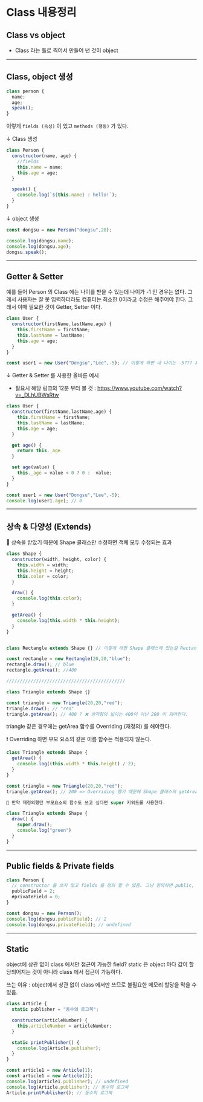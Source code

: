 # Class 내용정리  

## Class vs object

- Class 라는 틀로 찍어서 만들어 낸 것이 object

***  

## Class, object 생성

```javascript
class person {
  name;
  age;
  speak();
}
```

이렇게 ```fields (속성)``` 이 있고 ```methods (행동)``` 가 있다.

↓ Class 생성

```javascript
class Person {
  constructor(name, age) {
    //fields
    this.name = name;
    this.age = age;
  }

  speak() {
    console.log(`${this.name} : hello!`);
  }
}
```

↓ object 생성

```javascript
const dongsu = new Person("dongsu",20);

console.log(dongsu.name);
console.log(dongsu.age);
dongsu.speak();
```

***

## Getter & Setter

예를 들어 Person 의 Class 에는 나이를 받을 수 있는데 나이가 -1 인 경우는 없다. 그래서 사용자는 잘 못 입력하더라도 컴퓨터는 최소한 0이라고 수정은 해주어야 한다. 그래서 이때 필요한 것이 Getter, Setter 이다.

```javascript
class User {
  constructor(firstName,lastName,age) {
    this.firstName = firstName;
    this.lastName = lastName;
    this.age = age;
  }
}

const user1 = new User("Dongsu","Lee",-5); // 이렇게 하면 내 나이는 -5??? ❌
```

↓ Getter & Setter 를 사용한 올바른 예시

- 필요시 해당 링크의 12분 부터 볼 것 : https://www.youtube.com/watch?v=_DLhUBWsRtw

```javascript
class User {
  constructor(firstName,lastName,age) {
    this.firstName = firstName;
    this.lastName = lastName;
    this.age = age;
  }

  get age() {
    return this._age
  }

  set age(value) {
    this._age = value < 0 ? 0 :  value;
  }
}

const user1 = new User("Dongsu","Lee",-5);
console.log(user1.age); // 0
```

***

## 상속 & 다양성 (Extends)

🌟 상속을 받았기 때문에 Shape 클래스만 수정하면 객체 모두 수정되는 효과  

```javascript
class Shape {
  constructor(width, height, color) {
    this.width = width;
    this.height = height;
    this.color = color;
  }

  draw() {
    console.log(this.color);
  }

  getArea() {
    console.log(this.width * this.height);
  }
}


class Rectangle extends Shape {} // 이렇게 하면 Shape 클래스에 있는걸 Rectangle이 쓸 수 있음.

const rectangle = new Rectangle(20,20,"blue");
rectangle.draw(); // blue
rectangle.getArea(); //400

////////////////////////////////////////////

class Triangle extends Shape {}

const triangle = new Triangle(20,20,"red");
triangle.draw(); // "red"
triangle.getArea(); // 400 ? ❌ 삼갹형의 넓이는 400이 아닌 200 이 되야한다.
```

triangle 같은 경우에는 getArea 함수를 Overriding (재정의) 를 해야한다.  

❗️ Overriding 하면 부모 요소의 같은 이름 함수는 적용되지 않는다.

```javascript
class Triangle extends Shape {
  getArea() {
    console.log((this.width * this.height) / 2);
  }
}

const triangle = new Triangle(20,20,"red");
triangle.getArea(); // 200 => Overriding 했기 때문에 Shape 클래스의 getArea는 실행 되지 않음.

🌟 만약 재정의했던 부모요소의 함수도 쓰고 싶다면 super 키워드를 사용한다.

class Triangle extends Shape {
  draw() {
    super.draw();
    console.log("green")
  }
}
```

***

## Public fields & Private fields

```javascript
class Person {
  // constructor 를 쓰지 않고 fields 를 정의 할 수 있음. 그냥 정의하면 public, # 쓰면 private
  publicField = 2;
  #privateField = 0;
}

const dongsu = new Person();
console.log(dongsu.publicField); // 2
console.log(dongsu.privateField); // undefined
```

***

## Static

object에 상관 없이 class 에서만 접근이 가능한 field?
static 은 object 마다 값이 할당되어지는 것이 아니라 class 에서 접근이 가능하다.

쓰는 이유 : object에서 상관 없이 class 에서만 쓰므로 불필요한 메모리 할당을 막을 수 있음.  

```javascript
class Article {
  static publisher = "동수의 로그북";

  constructor(articleNumber) {
    this.articleNumber = articleNumber;
  }

  static printPublisher() {
    console.log(Article.publisher);
  }
}

const article1 = new Article(1);
const article1 = new Article(2);
console.log(article1.publisher); // undefined
console.log(Article.publisher); // 동수의 로그북
Article.printPublisher(); // 동수의 로그북
```
